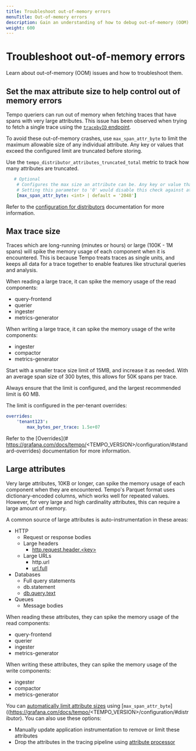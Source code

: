 ```yaml
---
title: Troubleshoot out-of-memory errors
menuTitle: Out-of-memory errors
description: Gain an understanding of how to debug out-of-memory (OOM) errors.
weight: 600
---
```


# Troubleshoot out-of-memory errors

Learn about out-of-memory (OOM) issues and how to troubleshoot them.

## Set the max attribute size to help control out of memory errors

Tempo queriers can run out of memory when fetching traces that have spans with very large attributes.
This issue has been observed when trying to fetch a single trace using the [`tracebyID` endpoint](https://grafana.com/docs/tempo/latest/api_docs/#query).

To avoid these out-of-memory crashes, use `max_span_attr_byte` to limit the maximum allowable size of any individual attribute.
Any key or values that exceed the configured limit are truncated before storing.

Use the `tempo_distributor_attributes_truncated_total` metric to track how many attributes are truncated.

```yaml
   # Optional
    # Configures the max size an attribute can be. Any key or value that exceeds this limit will be truncated before storing
    # Setting this parameter to '0' would disable this check against attribute size
    [max_span_attr_byte: <int> | default = '2048']
```

Refer to the [configuration for distributors](https://grafana.com/docs/tempo/<TEMPO_VERSION>/configuration/#distributor) documentation for more information.

## Max trace size

Traces which are long-running (minutes or hours) or large (100K - 1M spans) will spike the memory usage of each component when it is encountered.
This is because Tempo treats traces as single units, and keeps all data for a trace together to enable features like structural queries and analysis.

When reading a large trace, it can spike the memory usage of the read components:

* query-frontend
* querier
* ingester
* metrics-generator

When writing a large trace, it can spike the memory usage of the write components:

* ingester
* compactor
* metrics-generator

Start with a smaller trace size limit of 15MB, and increase it as needed.
With an average span size of 300 bytes, this allows for 50K spans per trace.

Always ensure that the limit is configured, and the largest recommended limit is 60 MB.

The limit is configured in the per-tenant overrides:

```yaml
overrides:
    'tenant123':
        max_bytes_per_trace: 1.5e+07
```

Refer to the [Overrides](# https://grafana.com/docs/tempo/<TEMPO_VERSION>/configuration/#standard-overrides) documentation for more information.

## Large attributes

Very large attributes, 10KB or longer, can spike the memory usage of each component when they are encountered.
Tempo's Parquet format uses dictionary-encoded columns, which works well for repeated values.
However, for very large and high cardinality attributes, this can require a large amount of memory.

A common source of large attributes is auto-instrumentation in these areas:

* HTTP
    * Request or response bodies
    * Large headers
        * [http.request.header.&lt;key>](https://opentelemetry.io/docs/specs/semconv/attributes-registry/http/)
    * Large URLs
        * http.url
        * [url.full](https://opentelemetry.io/docs/specs/semconv/attributes-registry/url/)
* Databases
    * Full query statements
    * db.statement
    * [db.query.text](https://opentelemetry.io/docs/specs/semconv/attributes-registry/db/)
* Queues
    * Message bodies

When reading these attributes, they can spike the memory usage of the read components:

* query-frontend
* querier
* ingester
* metrics-generator

When writing these attributes, they can spike the memory usage of the write components:
* ingester
* compactor
* metrics-generator

You can [automatically limit attribute sizes](https://github.com/grafana/tempo/pull/4335) using [`max_span_attr_byte`]((https://grafana.com/docs/tempo/<TEMPO_VERSION>/configuration/#distributor).
You can also use these options:

* Manually update application instrumentation to remove or limit these attributes
* Drop the attributes in the tracing pipeline using [attribute processor](https://github.com/open-telemetry/opentelemetry-collector-contrib/tree/main/processor/attributesprocessor)
